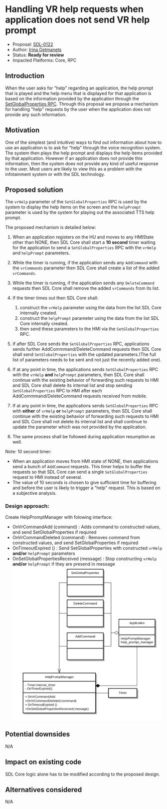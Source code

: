 # Handling VR help requests when application does not send VR help prompt

* Proposal: [SDL-0122](0122-New_rules_for_providing_VRHelpItems_VRHelpTitle.md)
* Author: [Irina Getmanets](https://github.com/GetmanetsIrina)
* Status: **Ready for review**
* Impacted Platforms: Core, RPC

## Introduction
When the user asks for "help" regarding an application, the help prompt that is played and the help menu that is displayed for that application is based on the information provided by the application through the [SetGlobalProperties RPC](https://github.com/smartdevicelink/sdl_core/blob/master/src/components/interfaces/MOBILE_API.xml#L3125).
Through this proposal we propose a mechanism for handling "help" requests by the user when the application does not provide any such information.

## Motivation
One of the simplest (and intuitive) ways to find out information about how to use an application is to ask for "help" through the voice recognition system. The system then plays the help prompt and displays the help items provided by that application. However if an application does not provide this information, then the system does not provide any kind of useful response to the user. Most users are likely to view this as a problem with the infotainment system or with the SDL technology.


## Proposed solution

The `vrHelp` parameter of the `SetGlobalProperties` RPC is used by the system to display the help items on the screen and the `helpPrompt` parameter is used by the system for playing out the associated TTS help prompt.

The proposed mechanism is detailed below:
1. When an application registers on the HU and moves to any HMIState other than NONE, then SDL Core shall start a **10 second** timer waiting for the application to send a `SetGlobalProperties` RPC with the `vrHelp` and `helpPrompt` parameters.
2. While the timer is running, if the application sends any `AddCommand` with the `vrCommands` parameter then SDL Core shall create a list of the added `vrCommands`.
3. While the timer is running, if the application sends any `DeleteCommand` requests then SDL Core shall remove the added `vrCommands` from its list.
4. If the timer times out then SDL Core shall:
	1. construct the `vrHelp` parameter using the data from the list SDL Core internally created.
  	2. construct the `helpPrompt` parameter using the data from the list SDL Core internally created.
  	3. then send these parameters to the HMI via the `SetGlobalProperties` RPC.
5. If after SDL Core sends the `SetGlobalProperties` RPC, applications sends further AddCommmand/DeleteCommand requests then SDL Core shall send `SetGlobalProperties` with the updated parameters.(The full list of parameters needs to be sent and not just the recently added one).
6. If at any point in time, the applications sends `SetGlobalProperties` RPC with the `vrHelp` **and** `helpPrompt` parameters, then SDL Core shall continue with the existing behavior of forwarding such requests to HMI and SDL Core shall delete its internal list and stop sending `SetGlobalProperties` RPC to HMI after each AddCommmand/DeleteCommand requests received from mobile.

7. If at any point in time, the applications sends `SetGlobalProperties` RPC with **either** of `vrHelp` **or** `helpPrompt` parameters, then SDL Core shall continue with the existing behavior of forwarding such requests to HMI and SDL Core shall not delete its internal list and shall continue to update the parameter which was not provided by the application.
8. The same process shall be followed during application resumption as well.

Note:
10 second timer:
  - When an application moves from HMI state of NONE, then applications send a bunch of `AddCommand` requests. This timer helps to buffer the requests so that SDL Core can send a single `SetGlobalProperties` request to HMI instead of several.
  - The value of 10 seconds is chosen to give sufficient time for buffering and before the user is likely to trigger a "help" request. This is based on a subjective analysis.

### Design approach:
Create HelpPromptManager with folowing interface:
 - OnVrCommandAdd (command) : Adds command to constructed values, and send SetGlobalProperties if required
 - OnVrCommandDeleted (command) : Removes command from constructed values, and send SetGlobalProperties if required
 - OnTimeoutExpired () : Send SetGlobalProperties with constructed `vrHelp` **and/or** `helpPrompt` parameters
 - OnSetGlobalPropertiesReceived (message) : Stop constructing `vrHelp` **and/or** `helpPrompt` if they are presend in message
 ![Class diagramm](/assets/proposals/0122-new_rules_for_providing_vr_help_items_vr_help_title/0122-New_rules_for_providing_VRHelpItems_VRHelpTitl.png##)
## Potential downsides

N/A

## Impact on existing code

SDL Core logic alone has to be modified according to the proposed design.
## Alternatives considered

N/A

